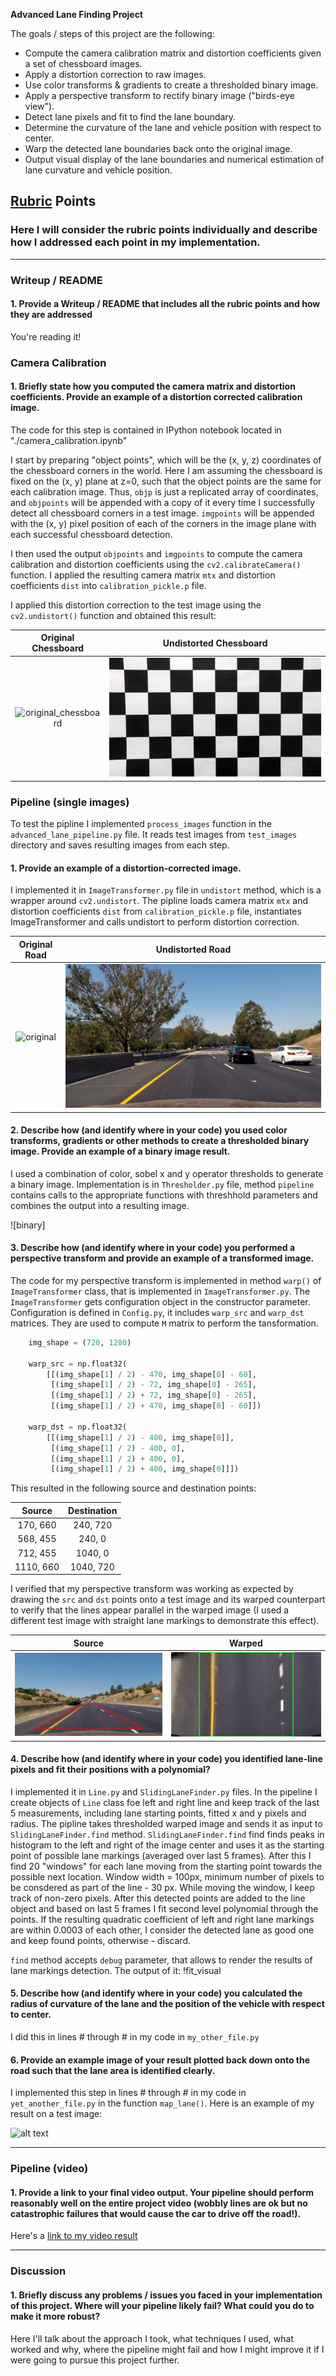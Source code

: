 **Advanced Lane Finding Project**

The goals / steps of this project are the following:

* Compute the camera calibration matrix and distortion coefficients given a set of chessboard images.
* Apply a distortion correction to raw images.
* Use color transforms & gradients to create a thresholded binary image.
* Apply a perspective transform to rectify binary image ("birds-eye view").
* Detect lane pixels and fit to find the lane boundary.
* Determine the curvature of the lane and vehicle position with respect to center.
* Warp the detected lane boundaries back onto the original image.
* Output visual display of the lane boundaries and numerical estimation of lane curvature and vehicle position.

[//]: # (Image References)

[original_chessboard]: ./camera_cal/calibration1.jpg "Original chessboard"
[undistorted_chessboard]: ./output_images/calibration1.jpg "Undistorted chessboard"
[original]: ./test_images/test6.jpg "Original road"
[undistorted_road]: ./output_images/test6.jpg_0.jpg "Undistorted road"

[straight_unwarped]: ./output_images/straight_lines1.jpg_2_1.jpg "Straight lines unwarped"
[straight_warped]: ./output_images/straight_lines1.jpg_2_2.jpg "Straight lines warped"

[fit_visual]: ./output_images/test6.jpg_3.jpg "Fit Visual"

[image6]: ./examples/example_output.jpg "Output"
[video1]: ./project_video.mp4 "Video"

## [Rubric](https://review.udacity.com/#!/rubrics/571/view) Points

### Here I will consider the rubric points individually and describe how I addressed each point in my implementation.  

---

### Writeup / README

#### 1. Provide a Writeup / README that includes all the rubric points and how they are addressed
You're reading it!

### Camera Calibration

#### 1. Briefly state how you computed the camera matrix and distortion coefficients. Provide an example of a distortion corrected calibration image.

The code for this step is contained in IPython notebook located in "./camera_calibration.ipynb"

I start by preparing "object points", which will be the (x, y, z) coordinates of the chessboard corners in the world. Here I am assuming the chessboard is fixed on the (x, y) plane at z=0, such that the object points are the same for each calibration image.  Thus, `objp` is just a replicated array of coordinates, and `objpoints` will be appended with a copy of it every time I successfully detect all chessboard corners in a test image.  `imgpoints` will be appended with the (x, y) pixel position of each of the corners in the image plane with each successful chessboard detection.  

I then used the output `objpoints` and `imgpoints` to compute the camera calibration and distortion coefficients using the `cv2.calibrateCamera()` function. I applied the resulting camera matrix `mtx` and distortion coefficients `dist` into `calibration_pickle.p` file.

I applied this distortion correction to the test image using the `cv2.undistort()` function and obtained this result: 

| Original Chessboard | Undistorted Chessboard |
|:-------------------:|:---------------------:| 
| ![original_chessboard] | ![undistorted_chessboard] |

### Pipeline (single images)

To test the pipline I implemented `process_images` function in the `advanced_lane_pipeline.py` file. It reads test images from `test_images` directory and saves resulting images from each step.

#### 1. Provide an example of a distortion-corrected image.

I implemented it in `ImageTransformer.py` file in `undistort` method, which is a wrapper around `cv2.undistort`. The pipline loads camera matrix `mtx` and distortion coefficients `dist` from `calibration_pickle.p` file, instantiates ImageTransformer and calls undistort to perform distortion correction. 

| Original Road | Undistorted Road |
|:-------------------:|:---------------------:| 
| ![original] | ![undistorted_road] |

#### 2. Describe how (and identify where in your code) you used color transforms, gradients or other methods to create a thresholded binary image.  Provide an example of a binary image result.

I used a combination of color, sobel x and y operator thresholds to generate a binary image. Implementation is in `Thresholder.py` file, method `pipeline` contains calls to the appropriate functions with threshhold parameters and combines the output into a resulting image.

![binary]

#### 3. Describe how (and identify where in your code) you performed a perspective transform and provide an example of a transformed image.

The code for my perspective transform is implemented in method `warp()` of `ImageTransformer` class, that is implemented in `ImageTransformer.py`. The `ImageTransformer` gets configuration object in the constructor parameter. Configuration is defined in `Config.py`, it includes `warp_src` and `warp_dst` matrices. They are used to compute `M` matrix to perform the tansformation.


```python
    img_shape = (720, 1280)

    warp_src = np.float32(
        [[(img_shape[1] / 2) - 470, img_shape[0] - 60],
         [(img_shape[1] / 2) - 72, img_shape[0] - 265],
         [(img_shape[1] / 2) + 72, img_shape[0] - 265],
         [(img_shape[1] / 2) + 470, img_shape[0] - 60]])

    warp_dst = np.float32(
        [[(img_shape[1] / 2) - 400, img_shape[0]],
         [(img_shape[1] / 2) - 400, 0],
         [(img_shape[1] / 2) + 400, 0],
         [(img_shape[1] / 2) + 400, img_shape[0]]])
```

This resulted in the following source and destination points:

| Source        | Destination   | 
|:-------------:|:-------------:| 
| 170, 660      | 240, 720        | 
| 568, 455      |240, 0      |
| 712, 455     | 1040, 0      |
| 1110, 660      | 1040, 720       |

I verified that my perspective transform was working as expected by drawing the `src` and `dst` points onto a test image and its warped counterpart to verify that the lines appear parallel in the warped image (I used a different test image with straight lane markings to demonstrate this effect).

| Source        | Warped   | 
|:-------------:|:-------------:| 
| ![straight_unwarped] | ![straight_warped] | 

#### 4. Describe how (and identify where in your code) you identified lane-line pixels and fit their positions with a polynomial?

I implemented it in `Line.py` and `SlidingLaneFinder.py` files. In the pipeline I create objects of `Line` class foe left and right line and keep track of the last 5 measurements, including lane starting points, fitted x and y pixels and radius. The pipline takes thresholded warped image and sends it as input to `SlidingLaneFinder.find` method.
`SlidingLaneFinder.find` find finds peaks in histogram to the left and right of the image center and uses it as the starting point of possible lane markings (averaged over last 5 frames). After this I find 20 "windows" for each lane moving from the starting point towards the possible next location. Window width = 100px, minimum number of pixels to be consdered as part of the line - 30 px. While moving the window, I keep track of non-zero pixels. After this detected points are added to the line object and based on last 5 frames I fit second level polynomial through the points. If the resulting quadratic coefficient of left and right lane markings are within 0.0003 of each other, I consider the detected lane as good one and keep found points, otherwise - discard.

`find` method accepts `debug` parameter, that allows to render the results of lane markings detection. The output of it:
!fit_visual

#### 5. Describe how (and identify where in your code) you calculated the radius of curvature of the lane and the position of the vehicle with respect to center.

I did this in lines # through # in my code in `my_other_file.py`

#### 6. Provide an example image of your result plotted back down onto the road such that the lane area is identified clearly.

I implemented this step in lines # through # in my code in `yet_another_file.py` in the function `map_lane()`.  Here is an example of my result on a test image:

![alt text][image6]

---

### Pipeline (video)

#### 1. Provide a link to your final video output.  Your pipeline should perform reasonably well on the entire project video (wobbly lines are ok but no catastrophic failures that would cause the car to drive off the road!).

Here's a [link to my video result](./project_video.mp4)

---

### Discussion

#### 1. Briefly discuss any problems / issues you faced in your implementation of this project.  Where will your pipeline likely fail?  What could you do to make it more robust?

Here I'll talk about the approach I took, what techniques I used, what worked and why, where the pipeline might fail and how I might improve it if I were going to pursue this project further.  
